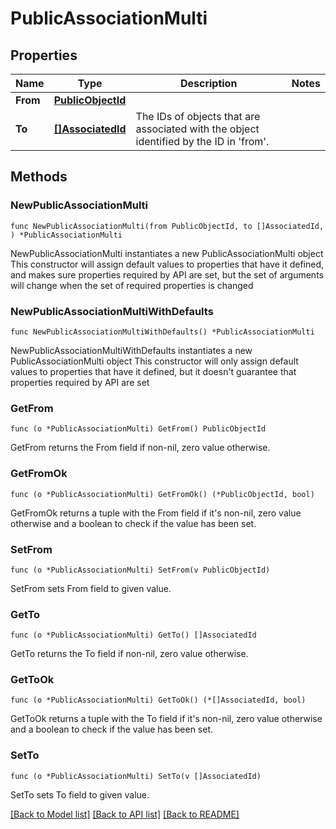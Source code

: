 # PublicAssociationMulti

## Properties

Name | Type | Description | Notes
------------ | ------------- | ------------- | -------------
**From** | [**PublicObjectId**](PublicObjectId.md) |  | 
**To** | [**[]AssociatedId**](AssociatedId.md) | The IDs of objects that are associated with the object identified by the ID in &#39;from&#39;. | 

## Methods

### NewPublicAssociationMulti

`func NewPublicAssociationMulti(from PublicObjectId, to []AssociatedId, ) *PublicAssociationMulti`

NewPublicAssociationMulti instantiates a new PublicAssociationMulti object
This constructor will assign default values to properties that have it defined,
and makes sure properties required by API are set, but the set of arguments
will change when the set of required properties is changed

### NewPublicAssociationMultiWithDefaults

`func NewPublicAssociationMultiWithDefaults() *PublicAssociationMulti`

NewPublicAssociationMultiWithDefaults instantiates a new PublicAssociationMulti object
This constructor will only assign default values to properties that have it defined,
but it doesn't guarantee that properties required by API are set

### GetFrom

`func (o *PublicAssociationMulti) GetFrom() PublicObjectId`

GetFrom returns the From field if non-nil, zero value otherwise.

### GetFromOk

`func (o *PublicAssociationMulti) GetFromOk() (*PublicObjectId, bool)`

GetFromOk returns a tuple with the From field if it's non-nil, zero value otherwise
and a boolean to check if the value has been set.

### SetFrom

`func (o *PublicAssociationMulti) SetFrom(v PublicObjectId)`

SetFrom sets From field to given value.


### GetTo

`func (o *PublicAssociationMulti) GetTo() []AssociatedId`

GetTo returns the To field if non-nil, zero value otherwise.

### GetToOk

`func (o *PublicAssociationMulti) GetToOk() (*[]AssociatedId, bool)`

GetToOk returns a tuple with the To field if it's non-nil, zero value otherwise
and a boolean to check if the value has been set.

### SetTo

`func (o *PublicAssociationMulti) SetTo(v []AssociatedId)`

SetTo sets To field to given value.



[[Back to Model list]](../README.md#documentation-for-models) [[Back to API list]](../README.md#documentation-for-api-endpoints) [[Back to README]](../README.md)


